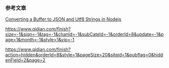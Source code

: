 ### 参考文章
[Converting a Buffer to JSON and Utf8 Strings in Nodejs](https://hackernoon.com/https-medium-com-amanhimself-converting-a-buffer-to-json-and-utf8-strings-in-nodejs-2150b1e3de57)


https://www.qidian.com/finish?size=-1&sign=-1&tag=-1&chanId=-1&subCateId=-1&orderId=8&update=-1&page=1&month=-1&style=1&vip=-1

https://www.qidian.com/finish?action=hidden&orderId=8&style=1&pageSize=20&siteid=1&pubflag=0&hiddenField=2&page=2

